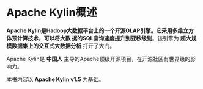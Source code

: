 Apache Kylin概述
================================================================================
**Apache Kylin是Hadoop大数据平台上的一个开源OLAP引擎。它采用多维立方体预计算技术，可以将大数
据的SQL查询速度提升到亚秒级别**。该引擎为 **超大规模数据集上的交互式大数据分析** 打开了大门。

Apache Kylin是 **中国人** 主导的Apache顶级开源项目，在开源社区有世界级的影响力。

本书内容以 **Apache Kylin v1.5** 为基础。
